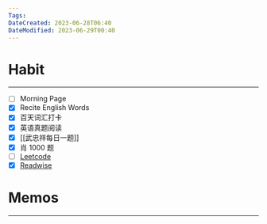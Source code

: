 ```yaml
---
Tags: 
DateCreated: 2023-06-28T06:40
DateModified: 2023-06-29T00:40
---
```

# Habit
---
- [ ] Morning Page
- [x] Recite English Words
- [x] 百天词汇打卡
- [x] 英语真题阅读
- [x] [[武忠祥每日一题]]
- [x] 肖 1000 题
- [ ] [Leetcode](https://leetcode.cn/problemset/all/)
- [x] [Readwise](https://readwise.io/dailyreview)

# Memos
---
